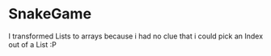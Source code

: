 # SnakeGame
I transformed Lists to arrays because i had no clue that i could pick an Index out of a List :P
